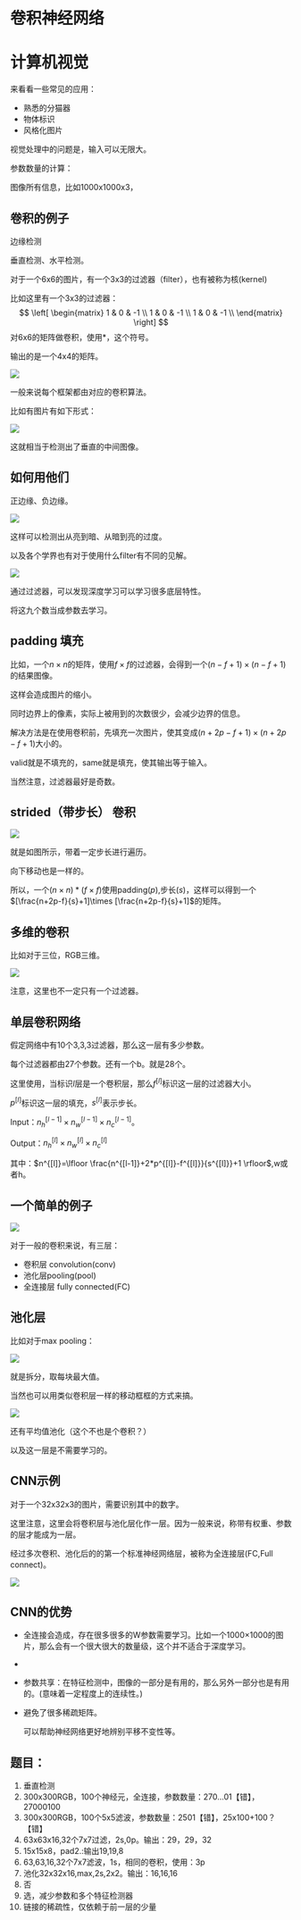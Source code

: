 # 卷积神经网络

# 计算机视觉

来看看一些常见的应用：

- 熟悉的分猫器
- 物体标识
- 风格化图片

视觉处理中的问题是，输入可以无限大。

参数数量的计算：

图像所有信息，比如1000x1000x3，

## 卷积的例子

边缘检测

垂直检测、水平检测。

对于一个6x6的图片，有一个3x3的过滤器（filter），也有被称为核(kernel)

比如这里有一个3x3的过滤器：
$$
 \left[
 \begin{matrix}
   1 & 0 & -1 \\
   1 & 0 & -1 \\
   1 & 0 & -1 \\
  \end{matrix}
  \right] 
$$
对6x6的矩阵做卷积，使用$*$，这个符号。

输出的是一个4x4的矩阵。

![](jpg/1.JPG)

一般来说每个框架都由对应的卷积算法。

比如有图片有如下形式：

![](jpg/2.jpg)

这就相当于检测出了垂直的中间图像。

## 如何用他们

正边缘、负边缘。

![](jpg/3.jpg)

这样可以检测出从亮到暗、从暗到亮的过度。

以及各个学界也有对于使用什么filter有不同的见解。

![](jpg/4.jpg)

通过过滤器，可以发现深度学习可以学习很多底层特性。

将这九个数当成参数去学习。

## padding 填充

比如，一个$n\times n$的矩阵，使用$f\times f$的过滤器，会得到一个$(n-f+1)\times (n-f+1)$的结果图像。

这样会造成图片的缩小。

同时边界上的像素，实际上被用到的次数很少，会减少边界的信息。

解决方法是在使用卷积前，先填充一次图片，使其变成$(n+2p-f+1)\times (n+2p-f+1)$大小的。

valid就是不填充的，same就是填充，使其输出等于输入。

当然注意，过滤器最好是奇数。

## strided（带步长） 卷积

![](jpg/5.jpg)

就是如图所示，带着一定步长进行遍历。

向下移动也是一样的。

所以，一个$(n\times n) *(f\times f)$使用padding($p$),步长($s$)，这样可以得到一个$[\frac{n+2p-f}{s}+1]\times [\frac{n+2p-f}{s}+1]$的矩阵。

## 多维的卷积

比如对于三位，RGB三维。

![](jpg/6.jpg)

注意，这里也不一定只有一个过滤器。

## 单层卷积网络

假定网络中有10个3,3,3过滤器，那么这一层有多少参数。

每个过滤器都由27个参数。还有一个b。就是28个。

这里使用，当标识$l$层是一个卷积层，那么$f^{[l]}$标识这一层的过滤器大小。

$p^{[l]}$标识这一层的填充，$s^{[l]}$表示步长。

Input：$n_h^{[l-1]}\times n_w^{[l-1]}\times n_c^{[l-1]}$。

Output：$n_h^{[l]}\times n_w^{[l]}\times n_c^{[l]}$

其中：$n^{[l]}=\lfloor \frac{n^{[l-1]}+2*p^{[l]}-f^{[l]}}{s^{[l]}}+1 \rfloor$,w或者h。

## 一个简单的例子

![](jpg/7.jpg)

对于一般的卷积来说，有三层：

- 卷积层 convolution(conv)
- 池化层pooling(pool)
- 全连接层 fully connected(FC)

## 池化层

比如对于max pooling：

![](jpg/8.jpg)

就是拆分，取每块最大值。

当然也可以用类似卷积层一样的移动框框的方式来搞。

![](jpg/9.jpg)

还有平均值池化（这个不也是个卷积？）

以及这一层是不需要学习的。

## CNN示例

对于一个32x32x3的图片，需要识别其中的数字。

这里注意，这里会将卷积层与池化层化作一层。因为一般来说，称带有权重、参数的层才能成为一层。

经过多次卷积、池化后的的第一个标准神经网络层，被称为全连接层(FC,Full connect)。

![](jpg/10.jpg)

## CNN的优势

- 全连接会造成，存在很多很多的W参数需要学习。比如一个1000×1000的图片，那么会有一个很大很大的数量级，这个并不适合于深度学习。

- <!--同时还能降不同的图片给归一化-->

- 参数共享：在特征检测中，图像的一部分是有用的，那么另外一部分也是有用的。(意味着一定程度上的连续性。)

- 避免了很多稀疏矩阵。

  可以帮助神经网络更好地辨别平移不变性等。

## 题目：

1. 垂直检测
2. 300x300RGB，100个神经元，全连接，参数数量：270...01【错】，27000100
3. 300x300RGB，100个5x5滤波，参数数量：2501【错】，25x100+100？【错】
4. 63x63x16,32个7x7过滤，2s,0p。输出：29，29，32
5. 15x15x8，pad2.:输出19,19,8
6. 63,63,16,32个7x7滤波，1s，相同的卷积，使用：3p
7. 池化32x32x16,max,2s,2x2。输出：16,16,16
8. 否
9. 选，减少参数和多个特征检测器
10. 链接的稀疏性，仅依赖于前一层的少量